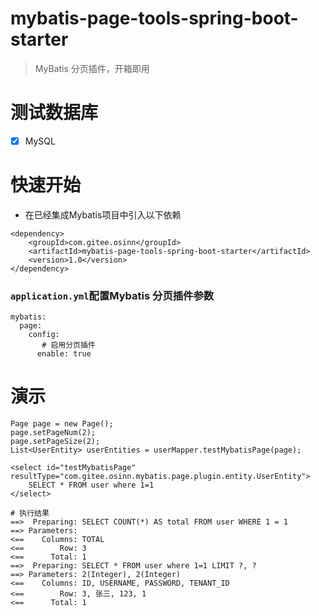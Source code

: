 # mybatis-page-tools-spring-boot-starter
> MyBatis 分页插件，开箱即用

# 测试数据库
- [x] MySQL

# 快速开始
- 在已经集成Mybatis项目中引入以下依赖

```
<dependency>
    <groupId>com.gitee.osinn</groupId>
    <artifactId>mybatis-page-tools-spring-boot-starter</artifactId>
    <version>1.0</version>
</dependency>
```

### `application.yml`配置Mybatis 分页插件参数
```
mybatis:
  page:
    config:
       # 启用分页插件
      enable: true
```

# 演示
```
Page page = new Page();
page.setPageNum(2);
page.setPageSize(2);
List<UserEntity> userEntities = userMapper.testMybatisPage(page);

<select id="testMybatisPage" resultType="com.gitee.osinn.mybatis.page.plugin.entity.UserEntity">
    SELECT * FROM user where 1=1
</select>
    
# 执行结果
==>  Preparing: SELECT COUNT(*) AS total FROM user WHERE 1 = 1
==> Parameters: 
<==    Columns: TOTAL
<==        Row: 3
<==      Total: 1
==>  Preparing: SELECT * FROM user where 1=1 LIMIT ?, ?
==> Parameters: 2(Integer), 2(Integer)
<==    Columns: ID, USERNAME, PASSWORD, TENANT_ID
<==        Row: 3, 张三, 123, 1
<==      Total: 1
```